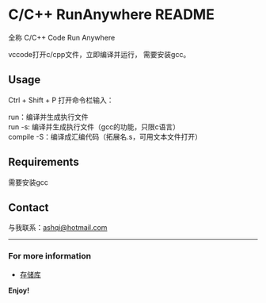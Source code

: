 # C/C++ RunAnywhere README

全称 C/C++ Code Run Anywhere

vccode打开c/cpp文件，立即编译并运行， 需要安装gcc。

## Usage

Ctrl + Shift + P 打开命令栏输入： 

run：编译并生成执行文件  
run -s: 编译并生成执行文件（gcc的功能，只限c语言）  
compile -S：编译成汇编代码（拓展名.s，可用文本文件打开）  

## Requirements

需要安装gcc

## Contact

与我联系：ashqi@hotmail.com  

-----------------------------------------------------------------------------------------------------------

### For more information

* [存储库](https://github.com/Syclight/C-and-CPP-Run-Anywhere.git/)

**Enjoy!**

